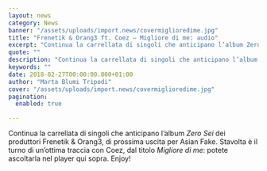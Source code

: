 ```yaml
---
layout: news
category: News
banner: "/assets/uploads/import.news/covermiglioredime.jpg"
title: "Frenetik & Orang3 ft. Coez – Migliore di me: audio"
excerpt: "Continua la carrellata di singoli che anticipano l’album Zero Sei dei produttori Frenetik & Orang3, di prossima uscita per Asian Fake. Stavolta è il turno di un’ottima traccia con Coez, dal titolo Migliore di me: potete ascoltarla nel player qui sopra. Enjoy!"
quote: ""
description: "Continua la carrellata di singoli che anticipano l’album Zero Sei dei produttori Frenetik & Orang3, di prossima uscita per Asian Fake. Stavolta è il turno di un’ottima traccia con Coez, dal titolo Migliore di me: potete ascoltarla nel player qui sopra. Enjoy!"
keywords: ""
date: 2018-02-27T00:00:00.000+01:00
author: "Marta Blumi Tripodi"
cover: "/assets/uploads/import.news/covermiglioredime.jpg"
pagination:
  enabled: true

---
```


Continua la carrellata di singoli che anticipano l’album _Zero Sei_ dei produttori Frenetik & Orang3, di prossima uscita per Asian Fake. Stavolta è il turno di un’ottima traccia con Coez, dal titolo _Migliore di me_: potete ascoltarla nel player qui sopra. Enjoy!